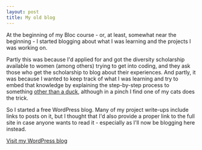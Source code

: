 ```yaml
---
layout: post
title: My old blog
---
```

At the beginning of my Bloc course - or, at least, somewhat near the beginning - I started blogging about what I was learning and the projects I was working on.

Partly this was because I'd applied for and got the diversity scholarship available to women (among others) trying to get into coding, and they ask those who get the scholarship to blog about their experiences. And partly, it was because I wanted to keep track of what I was learning and try to embed that knowledge by explaining the step-by-step process to something [other than a duck](https://en.wikipedia.org/wiki/Rubber_duck_debugging), although in a pinch I find one of my cats does the trick.

So I started a free WordPress blog. Many of my project write-ups include links to posts on it, but I thought that I'd also provide a proper link to the full site in case anyone wants to read it - especially as I'll now be blogging here instead.

[Visit my WordPress blog](https://brookebalza.wordpress.com/)